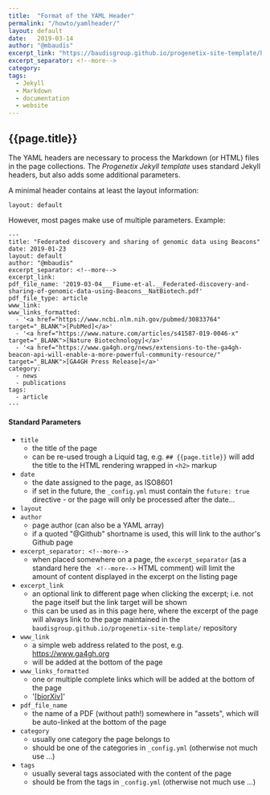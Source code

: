 ```yaml
---
title:  "Format of the YAML Header"
permalink: "/howto/yamlheader/"
layout: default
date:   2019-03-14
author: "@mbaudis"
excerpt_link: "https://baudisgroup.github.io/progenetix-site-template/howto/yamlheader/"
excerpt_separator: <!--more-->
category:
tags:
  - Jekyll
  - Markdown
  - documentation
  - website
---
```


## {{page.title}}

The YAML headers are necessary to process the Markdown (or HTML) files in the page collections. The _Progenetix Jekyll template_ uses standard Jekyll headers, but also adds some additional  parameters.

<!--more-->

<!--
This page is updated at the "excerpt_link" location linked in the header.
-->

A minimal header contains at least the layout information:

```
layout: default
```

However, most pages make use of multiple parameters. Example:

```
---
title: "Federated discovery and sharing of genomic data using Beacons"
date: 2019-01-23
layout: default
author: "@mbaudis"
excerpt_separator: <!--more-->
excerpt_link:
pdf_file_name: '2019-03-04___Fiume-et-al.__Federated-discovery-and-sharing-of-genomic-data-using-Beacons__NatBiotech.pdf'
pdf_file_type: article
www_link: 
www_links_formatted:
  - '<a href="https://www.ncbi.nlm.nih.gov/pubmed/30833764" target="_BLANK">[PubMed]</a>'
  - '<a href="https://www.nature.com/articles/s41587-019-0046-x" target="_BLANK">[Nature Biotechnology]</a>'
  - '<a href="https://www.ga4gh.org/news/extensions-to-the-ga4gh-beacon-api-will-enable-a-more-powerful-community-resource/" target="_BLANK">[GA4GH Press Release]</a>'
category: 
  - news
  - publications
tags: 
  - article
---
```

#### Standard Parameters

* `title`
    - the title of the page
    - can be re-used trough a Liquid tag, e.g. `## {{page.title}}` will add the title to the HTML rendering wrapped in `<h2>` markup
* `date`
    - the date assigned to the page, as ISO8601
    - if set in the future, the `_config.yml` must contain the `future: true` directive - or the page will only be processed after the date...
* `layout`
* `author`
    - page author (can also be a YAML array)
    - if a quoted "@Github" shortname is used, this will link to the author's Github page
* `excerpt_separator: <!--more-->`
    - when placed somewhere on a page, the `excerpt_separator` (as a standard here the ` <!--more-->` HTML comment) will limit the amount of content displayed in the excerpt on the listing page
* `excerpt_link`
    - an optional link to different page when clicking the excerpt; i.e. not the page itself but the link target will be shown
    - this can be used as in this page here, where the excerpt of the page will always link to the page maintained in the `baudisgroup.github.io/progenetix-site-template/` repository
* `www_link`
    - a simple web address related to the post, e.g. https://www.ga4gh.org
    - will be added at the bottom of the page
* `www_links_formatted`
    - one or multiple complete links which will be added at the bottom of the page
    - '<a href="https://www.biorxiv.org" target="_blank">[biorXiv]</a>'
* `pdf_file_name`
    - the name of a PDF (without path!) somewhere in "assets", which will be auto-linked at the bottom of the page
* `category`
    - usually one category the page belongs to
    - should be one of the categories in `_config.yml` (otherwise not much use ...)
* `tags`
    - usually several tags associated with the content of the page
    - should be from the tags in `_config.yml` (otherwise not much use ...)
